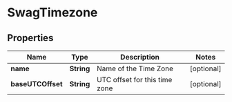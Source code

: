 
# SwagTimezone

## Properties
Name | Type | Description | Notes
------------ | ------------- | ------------- | -------------
**name** | **String** | Name of the Time Zone |  [optional]
**baseUTCOffset** | **String** | UTC offset for this time zone |  [optional]



